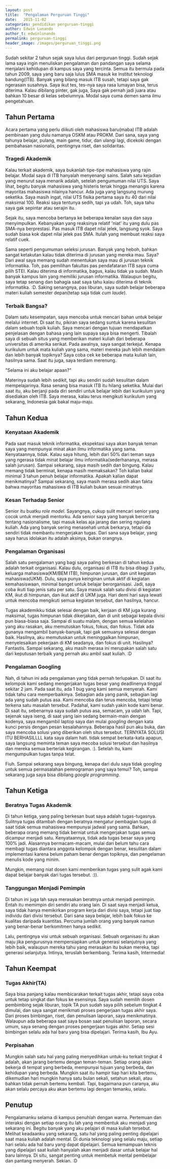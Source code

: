 ```yaml
---
layout: post
title:  "Pengalaman Perguruan Tinggi"
date:   2015-11-02
categories: pendidikan perguruan-tinggi
author: Edwin Lunando
author_t: edwinlunando
permalink: perguruan-tinggi
header_image: /images/perguruan_tinggi.png
---
```


Sudah sekitar 2 tahun sejak saya lulus dari perguruan tinggi. Sudah sejak lama saya ingin menuliskan pengalaman dan pandangan saya selama menjalani kehidupan di kampus saya yang tercinta. Semua itu bermula pada tahun 2009, saya yang baru saja lulus SMA masuk ke Institut teknologi bandung(ITB). Banyak yang bilang masuk ITB susah, tetapi saya gak ngerasain susahnya. Saya ikut tes, tes-nya saya rasa lumayan bisa, terus diterima. Kalau dibilang pinter, gak juga, Saya gak pernah jadi juara atau bahkan 10 besar di kelas sebelumnya. Modal saya cuma demen sama ilmu pengetahuan.

## Tahun Pertama

Acara pertama yang perlu diikuti oleh mahasiswa baru(maba) ITB adalah pembinaan yang dulu namanya OSKM atau PROKM. Dari sana, saya yang tahunya belajar, pulang, main game, tidur, dan ulangi lagi, dicekoki dengan pembahasan nasionalis, pentingnya riset, dan solidaritas.

### Tragedi Akademik

Kalau terkait akademik, saya bukanlah tipe-tipe mahasiswa yang rajin belajar. Modal saya di ITB hanyalah menyenangi sains. Salah satu kejadian yang menurut saya menarik adalah, setelah pengumuman nilai UTS. Saya lihat, begitu banyak mahasiswa yang histeris teriak hingga menangis karena mayoritas mahasiswa nilainya hancur. Ada juga yang langsung murung seketika. Saya masih ingat, nilai UTS fisika pertama saya itu 40 dari nilai maksimal 100. Reaksi saya tentunya sedih, tapi ya udah. Toh, saya tahu saya gak sepintar atau serajin itu.

Sejak itu, saya mencoba bertanya ke beberapa kenalan saya dan saya menyimpulkan. Kebanyakan yang reaksinya relatif 'niat' itu yang dulu pas SMA-nya berprestasi. Pas masuk ITB dapet nilai jelek, langsung syok. Saya sudah biasa kok dapet nilai jelek pas SMA. Itulah yang membuat reaksi saya relatif cuek.

Sama seperti pengumuman seleksi jurusan. Banyak yang heboh, bahkan sangat ketakutan kalau tidak diterima di jurusan yang mereka mau. Saya? Dari awal saya memang sudah menentukan saya mau di jurusan teknik informatika. Toh, pas pemilihan fakultas pas pendafataran ITB saya cuma pilih STEI. Kalau diterima di informatika, bagus, kalau tidak ya sudah. Masih banyak kampus lain yang memiliki jurusan informatika. Walaupun begitu, saya tetap senang dan bahagia saat saya tahu kalau diterima di teknik informatika. :D. Saking senangnya, pas liburan, saya sudah belajar beberapa materi kuliah semester depan(tetap saja tidak *cum laude*).

### Terbaik Bangsa?

Dalam satu kesempatan, saya mencoba untuk mencari bahan untuk belajar melalui internet. Di saat itu, pikiran saya sedang suntuk karena kesulitan dalam sebuah topik kuliah. Saya mencari dengan tujuan mendapatkan penjelasan dengan bahasa yang lain supaya saya bisa mengerti. Tibalah saya di sebuah situs yang memberikan materi kuliah dari beberapa universitas di amerika serikat. Pada awalnya, saya sangat terkejut. Kenapa kurikulum untuk mata kuliah yang sama, materi mereka jauh lebih mendalam dan lebih banyak topiknya? Saya coba cek ke beberapa mata kuliah lain, hasilnya sama. Saat itu juga, saya terdiam merenung.

"Selama ini aku belajar apaan?"

Materinya sudah lebih sedikit, tapi aku sendiri sudah kesulitan dalam mempelajarinya. Rasa senang bisa masuk ITB itu hilang seketika. Mulai dari saat itu, aku berjanji pada diri sendiri untuk belajar lebih dari kurikulum yang disediakan oleh ITB. Saya merasa, kalau terus mengikuti kurikulum yang sekarang, Indonesia gak bakal maju-maju.

## Tahun Kedua

### Kenyataan Akademik

Pada saat masuk teknik informatika, ekspektasi saya akan banyak teman saya yang mempunyai minat akan ilmu informatika yang sama. Kenyataannya, tidak. Kalau saya hitung, lebih dari 50% dari teman saya yang ngerasa tidak minat belajar ilmu informatika(sederhananya, merasa salah jurusan). Sampai sekarang, saya masih sedih dan bingung. Kalau memang tidak berminat, kenapa masih memaksakan? Toh kalian bakal minimal 3 tahun penuh belajar informatika. Apakah kalian dapat menikmatinya? Sampai sekarang, saya masih merasa sedih akan fakta bahwa mayoritas mahasiswa di ITB kuliah bukan sesuai minatnya.

### Kesan Terhadap Senior

Senior itu buatku *role model*. Sayangnya, cukup sulit mencari senior yang cocok untuk menjadi mentorku. Ada senior saya yang banyak bercerita tentang nasionalisme, tapi masuk kelas aja jarang dan sering ngulang kuliah. Ada yang banyak sering menasehati untuk berkarya, tetapi dia sendiri tidak membantu mengerjakan tugas. Dari sana saya belajar, yang saya harus idolakan itu adalah aksinya, bukan orangnya.

### Pengalaman Organisasi

Salah satu pengalaman yang bagi saya paling berkesan di tahun kedua adalah terkait organisasi. Kalau dulu, organisasi di ITB itu bisa dibagi 3 yaitu, keluarga mahasiswa(KM/BEM ITB), himpunan jurusan, dan unit kegiatan mahasiswa(UKM). Dulu, saya punya keinginan untuk aktif di kegiatan kemahasiswaan, minimal banget untuk belajar berorganisasi. Jadi, saya coba ikuti tiap jenis satu per satu. Saya masuk salah satu divisi di kegiatan KM, ikut di himpunan, dan ikut aktif di UKM juga. Hari demi hari saya lewati untuk mencoba mengikuti semua kegiatan tersebut, dan hasilnya, hancur.

Tugas akademikku tidak selesai dengan baik, kerjaan di KM juga kurang maksimal, tugas himpunan tidak dikerjakan, dan di unit sebagai kepala divisi pun biasa-biasa saja. Sampai di suatu malam, dengan semua kelelahan yang aku rasakan, aku memutuskan fokus, fokus, dan fokus. Tidak ada gunanya mengambil banyak-banyak, tapi gak semuanya selesai dengan baik. Hasilnya, aku memutuskan untuk meninggalkan himpunan, menyelesaikan pekerjaan di KM seadanya, dan fokus di unit. Hasilnya? Fantastis. Sampai sekarang, aku masih merasa ini merupakan salah satu dari keputusan terbaik yang pernah aku ambil saat kuliah. :D

### Pengalaman Googling

Nah, di tahun ini ada pengalaman yang tidak pernah terlupakan. Di saat itu kelompok kami sedang mengerjakan tugas besar yang deadlinenya tinggal sekitar 2 jam. Pada saat itu, ada 1 bug yang kami semua menyerah. Kami tidak tahu cara memperbaikinya. Sebagian ada yang panik, sebagian lagi ada yang sudah putus asa. Kami mencoba dan terus mencoba, tetapi tetap terkena satu masalah tersebut. Padahal, kami sudah yakin kode kami benar. Di saat itu, sebenarnya saya sudah putus asa, semacam, ya udah lah. Tapi, sejenak saya iseng, di saat yang lain sedang bermain-main dengan kodenya, saya mengambil laptop saya dan mulai *googling* dengan kata kunci persis dengan pesan kesalahannya. Beberapa hasil pun aku buka, dan saya mencoba solusi yang diberikan oleh situs tersebut. TERNYATA SOLUSI ITU BERHASILLLL kata saya dalam hati. tidak sempat berkata-kata apapun, saya langsung meminta teman saya mecoba solusi tersebut dan hasilnya dan mereka semua berteriak kegirangan. :). Setelah itu, kami mengumpulkan tugas tanpa telat.

Fiuh. Sampai sekarang saya bingung, kenapa dari dulu saya tidak googling untuk semua permasalahan pemrograman yang saya temui? Toh, sampai sekarang juga saya bisa dibilang *google programming*.

## Tahun Ketiga

### Beratnya Tugas Akademik

Di tahun ketiga, yang paling berkesan buat saya adalah tugas-tugasnya. Sulitnya tugas ditambah dengan beratnya mengatur pembagian tugas di saat tidak semua mahasiswa mempunyai jadwal yang sama. Bahkan, beberapa orang memang tidak berniat untuk mengerjakan tugas semua dicampur menjadi satu. Kenyataannya, tidak ada tugas besar saya yang 100% jadi. Alasannya bermacam-macam, mulai dari belum tahu cara membagi tugas diantara anggota kelompok dengan benar, kesulitan dalam implementasi karena belum paham benar dengan topiknya, dan pengelaman menulis kode yang minim.

Mungkin, memang niat dosen kami memberikan tugas yang sulit agak kami dapat belajar banyak dari tugas tersebut. :)).

### Tanggungan Menjadi Pemimpin

Di tahun ini juga lah saya merasakan beratnya untuk menjadi pemimpin. Entah itu memimpin diri sendiri atu orang lain. Di saat saya menjadi ketua, saya tidak hanya memikirkan program kerja dari divisi saya, tetapi juat tiap individu dari divisi tersebut. Dari sana saya belajar, lebih baik fokus ke kualitas daripada kuantitas. Percuma jumlah orang yang banyak namun yang benar-benar berkomitmen hanya sedikit.

Lalu, pentingnya visi untuk sebuah organisasi. Sebuah organisasi itu akan maju jika pengurusnya mempersiapkan untuk generasi selanjutnya yang lebih baik, walaupun mereka tahu yang merasakan itu bukan mereka, tapi generasi selanjutya. Intinya, teruslah berkembang. Terima kasih, Intermedia!

## Tahun Keempat

### Tugas Akhir(TA)

Saya bisa panjang kalau membicarakan terkait tugas akhir, tetapi saya coba untuk tetap singkat dan fokus ke esensinya. Saya sudah memilih dosen pembimbing sejak liburan, topik TA pun sudah saya pilih sebelum tingkat 4 dimulai, dan saya sangat menikmati proses pengerjaan tugas akhir saya. Dari proses bimbingan, riset, dan penulisan laporan, saya menikmatinya. Walaupun ada beberapa saat saya bosan saat penulisan laporan, secara umum, saya senang dengan proses pengerjaan tugas akhir. Setiap sesi bimbingan selalu ada hal baru yang bisa dipelajari. Terima kasih, Ibu Ayu.

### Perpisahan

Mungkin salah satu hal yang paling menyedihkan untuk-ku terkait tingkat 4 adalah, akan jarang bertemu dengan teman-teman. Setiap orang akan bekerja di tempat yang berbeda, mempunyai tujuan yang berbeda, dan kehidupan yang berbeda. Mungkin saat itu hampir tiap hari kita bertemu, dikemudian hari mungkin hanya satu bulan sekali, setahun sekali, atau bahkan tidak pernah bertemu kembali. Tapi, bagaimana pun caranya, aku akan selalu percaya aku akan bertemu lagi dengan temanku, selalu.

## Penutup

Pengalamanku selama di kampus penuhlah dengan warna. Pertemuan dan interaksi dengan setiap orang itu lah yang membentuk aku menjadi yang sekarang ini. Begitu banyak yang aku pelajari di masa kuliah tersebut. Melihat keadaanku yang sekarang, satu hal yang paling penting dipelajari saat masa kuliah adalah mental. Di dunia teknologi yang selalu maju, setiap hari selalu ada hal baru yang dapat dipelajari. Semua kemampuan teknis yang dipelajari saat kuliah hanyalah akan menjadi dasar untuk belajar hal baru lainnya.  Di situ, sangat penting untuk membetuk mental pembelajar dan pantang menyerah. Sekian. :D
